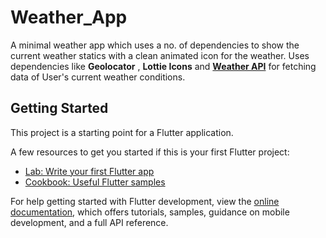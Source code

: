 # Weather_App

A minimal weather app which uses a no. of dependencies to show the current weather statics with a clean animated icon for the weather.
Uses dependencies like **Geolocator** , **Lottie Icons** and **[Weather API](weather.map.org)** for fetching data of User's current weather conditions.

## Getting Started

This project is a starting point for a Flutter application.

A few resources to get you started if this is your first Flutter project:

- [Lab: Write your first Flutter app](https://docs.flutter.dev/get-started/codelab)
- [Cookbook: Useful Flutter samples](https://docs.flutter.dev/cookbook)

For help getting started with Flutter development, view the
[online documentation](https://docs.flutter.dev/), which offers tutorials,
samples, guidance on mobile development, and a full API reference.
